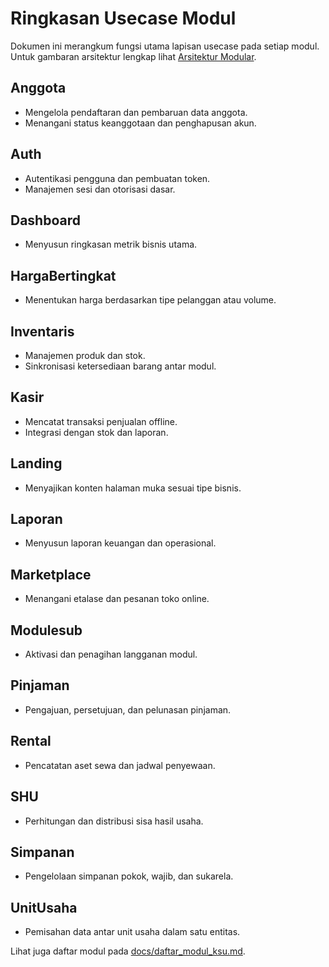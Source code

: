 # Ringkasan Usecase Modul

Dokumen ini merangkum fungsi utama lapisan usecase pada setiap modul. Untuk gambaran arsitektur lengkap lihat [Arsitektur Modular](../README.md#arsitektur-modular).

## Anggota
- Mengelola pendaftaran dan pembaruan data anggota.
- Menangani status keanggotaan dan penghapusan akun.

## Auth
- Autentikasi pengguna dan pembuatan token.
- Manajemen sesi dan otorisasi dasar.

## Dashboard
- Menyusun ringkasan metrik bisnis utama.

## HargaBertingkat
- Menentukan harga berdasarkan tipe pelanggan atau volume.

## Inventaris
- Manajemen produk dan stok.
- Sinkronisasi ketersediaan barang antar modul.

## Kasir
- Mencatat transaksi penjualan offline.
- Integrasi dengan stok dan laporan.

## Landing
- Menyajikan konten halaman muka sesuai tipe bisnis.

## Laporan
- Menyusun laporan keuangan dan operasional.

## Marketplace
- Menangani etalase dan pesanan toko online.

## Modulesub
- Aktivasi dan penagihan langganan modul.

## Pinjaman
- Pengajuan, persetujuan, dan pelunasan pinjaman.

## Rental
- Pencatatan aset sewa dan jadwal penyewaan.

## SHU
- Perhitungan dan distribusi sisa hasil usaha.

## Simpanan
- Pengelolaan simpanan pokok, wajib, dan sukarela.

## UnitUsaha
- Pemisahan data antar unit usaha dalam satu entitas.

Lihat juga daftar modul pada [docs/daftar_modul_ksu.md](daftar_modul_ksu.md).
